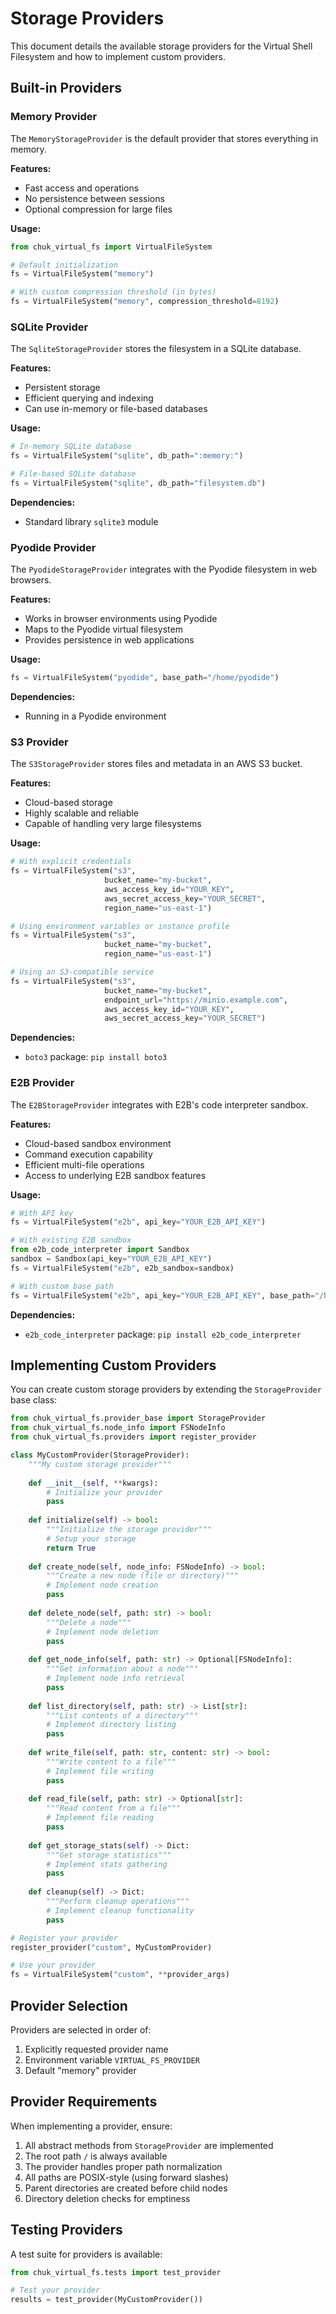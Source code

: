 # Storage Providers

This document details the available storage providers for the Virtual Shell Filesystem and how to implement custom providers.

## Built-in Providers

### Memory Provider

The `MemoryStorageProvider` is the default provider that stores everything in memory.

**Features:**
- Fast access and operations
- No persistence between sessions
- Optional compression for large files

**Usage:**
```python
from chuk_virtual_fs import VirtualFileSystem

# Default initialization
fs = VirtualFileSystem("memory")

# With custom compression threshold (in bytes)
fs = VirtualFileSystem("memory", compression_threshold=8192)
```

### SQLite Provider

The `SqliteStorageProvider` stores the filesystem in a SQLite database.

**Features:**
- Persistent storage
- Efficient querying and indexing
- Can use in-memory or file-based databases

**Usage:**
```python
# In-memory SQLite database
fs = VirtualFileSystem("sqlite", db_path=":memory:")

# File-based SQLite database
fs = VirtualFileSystem("sqlite", db_path="filesystem.db")
```

**Dependencies:**
- Standard library `sqlite3` module

### Pyodide Provider

The `PyodideStorageProvider` integrates with the Pyodide filesystem in web browsers.

**Features:**
- Works in browser environments using Pyodide
- Maps to the Pyodide virtual filesystem
- Provides persistence in web applications

**Usage:**
```python
fs = VirtualFileSystem("pyodide", base_path="/home/pyodide")
```

**Dependencies:**
- Running in a Pyodide environment

### S3 Provider

The `S3StorageProvider` stores files and metadata in an AWS S3 bucket.

**Features:**
- Cloud-based storage
- Highly scalable and reliable
- Capable of handling very large filesystems

**Usage:**
```python
# With explicit credentials
fs = VirtualFileSystem("s3", 
                     bucket_name="my-bucket",
                     aws_access_key_id="YOUR_KEY",
                     aws_secret_access_key="YOUR_SECRET",
                     region_name="us-east-1")

# Using environment variables or instance profile
fs = VirtualFileSystem("s3",
                     bucket_name="my-bucket",
                     region_name="us-east-1")

# Using an S3-compatible service
fs = VirtualFileSystem("s3",
                     bucket_name="my-bucket",
                     endpoint_url="https://minio.example.com",
                     aws_access_key_id="YOUR_KEY",
                     aws_secret_access_key="YOUR_SECRET")
```

**Dependencies:**
- `boto3` package: `pip install boto3`

### E2B Provider

The `E2BStorageProvider` integrates with E2B's code interpreter sandbox.

**Features:**
- Cloud-based sandbox environment
- Command execution capability
- Efficient multi-file operations
- Access to underlying E2B sandbox features

**Usage:**
```python
# With API key
fs = VirtualFileSystem("e2b", api_key="YOUR_E2B_API_KEY")

# With existing E2B sandbox
from e2b_code_interpreter import Sandbox
sandbox = Sandbox(api_key="YOUR_E2B_API_KEY")
fs = VirtualFileSystem("e2b", e2b_sandbox=sandbox)

# With custom base path
fs = VirtualFileSystem("e2b", api_key="YOUR_E2B_API_KEY", base_path="/home/custom")
```

**Dependencies:**
- `e2b_code_interpreter` package: `pip install e2b_code_interpreter`

## Implementing Custom Providers

You can create custom storage providers by extending the `StorageProvider` base class:

```python
from chuk_virtual_fs.provider_base import StorageProvider
from chuk_virtual_fs.node_info import FSNodeInfo
from chuk_virtual_fs.providers import register_provider

class MyCustomProvider(StorageProvider):
    """My custom storage provider"""
    
    def __init__(self, **kwargs):
        # Initialize your provider
        pass
        
    def initialize(self) -> bool:
        """Initialize the storage provider"""
        # Setup your storage
        return True
        
    def create_node(self, node_info: FSNodeInfo) -> bool:
        """Create a new node (file or directory)"""
        # Implement node creation
        pass
        
    def delete_node(self, path: str) -> bool:
        """Delete a node"""
        # Implement node deletion
        pass
        
    def get_node_info(self, path: str) -> Optional[FSNodeInfo]:
        """Get information about a node"""
        # Implement node info retrieval
        pass
        
    def list_directory(self, path: str) -> List[str]:
        """List contents of a directory"""
        # Implement directory listing
        pass
        
    def write_file(self, path: str, content: str) -> bool:
        """Write content to a file"""
        # Implement file writing
        pass
        
    def read_file(self, path: str) -> Optional[str]:
        """Read content from a file"""
        # Implement file reading
        pass
        
    def get_storage_stats(self) -> Dict:
        """Get storage statistics"""
        # Implement stats gathering
        pass
        
    def cleanup(self) -> Dict:
        """Perform cleanup operations"""
        # Implement cleanup functionality
        pass

# Register your provider
register_provider("custom", MyCustomProvider)

# Use your provider
fs = VirtualFileSystem("custom", **provider_args)
```

## Provider Selection

Providers are selected in order of:

1. Explicitly requested provider name
2. Environment variable `VIRTUAL_FS_PROVIDER`
3. Default "memory" provider

## Provider Requirements

When implementing a provider, ensure:

1. All abstract methods from `StorageProvider` are implemented
2. The root path `/` is always available
3. The provider handles proper path normalization
4. All paths are POSIX-style (using forward slashes)
5. Parent directories are created before child nodes
6. Directory deletion checks for emptiness

## Testing Providers

A test suite for providers is available:

```python
from chuk_virtual_fs.tests import test_provider

# Test your provider
results = test_provider(MyCustomProvider())
```